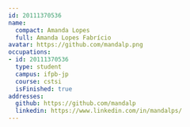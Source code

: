 ```yaml
---
id: 20111370536
name:
  compact: Amanda Lopes
  full: Amanda Lopes Fabrício
avatar: https://github.com/mandalp.png
occupations:
- id: 20111370536
  type: student
  campus: ifpb-jp
  course: cstsi
  isFinished: true
addresses:
  github: https://github.com/mandalp
  linkedin: https://www.linkedin.com/in/mandalps/
---
```

